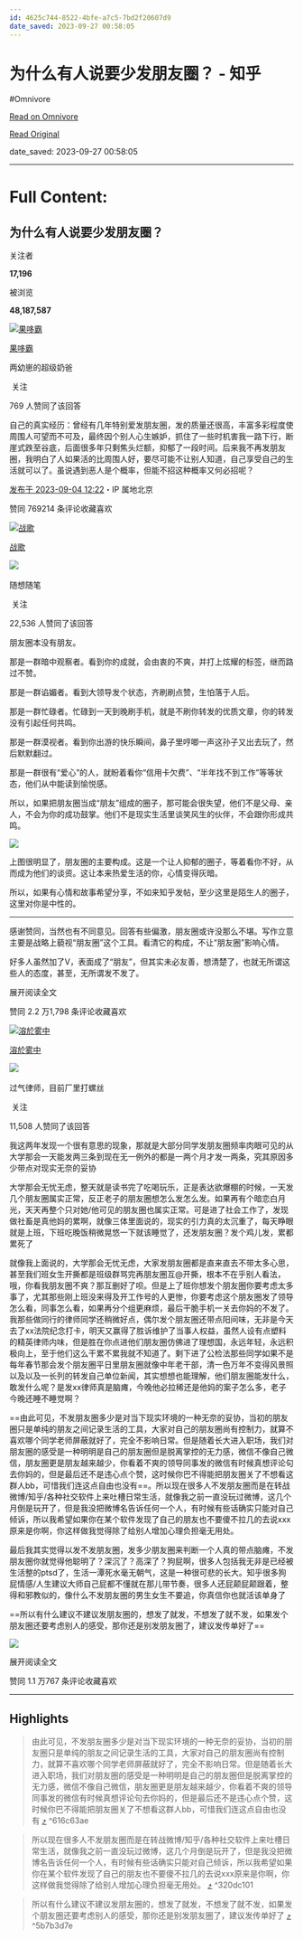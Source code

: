```yaml
---
id: 4625c744-8522-4bfe-a7c5-7bd2f20607d9
date_saved: 2023-09-27 00:58:05
---
```


# 为什么有人说要少发朋友圈？ - 知乎
#Omnivore

[Read on Omnivore](https://omnivore.app/me/https-www-zhihu-com-question-442335363-answer-3196980978-18ad5003d3b)

[Read Original](https://www.zhihu.com/question/442335363/answer/3196980978)

date_saved: 2023-09-27 00:58:05


--- 

# Full Content: 

## 为什么有人说要少发朋友圈？

关注者

**17,196**

被浏览

**48,187,587**

[![果哆霸](https://proxy-prod.omnivore-image-cache.app/0x0,s7mpJySPyu2JtvjIbbS83a9egxLtnyRXebf8Z0gmO1QQ/https://pica.zhimg.com/v2-e1939b2452adff972bf4b24ead6c4d58_l.jpg?source=1940ef5c)](https://www.zhihu.com/people/45-30-37-34-36)

[果哆霸](https://www.zhihu.com/people/45-30-37-34-36)

两幼崽的超级奶爸

​ 关注

769 人赞同了该回答

自己的真实经历：曾经有几年特别爱发朋友圈，发的质量还很高，丰富多彩程度使周围人可望而不可及，最终因个别人心生嫉妒，抓住了一些时机害我一路下行，断崖式跌至谷底，后面很多年只剩焦头烂额，抑郁了一段时间。后来我不再发朋友圈，我明白了人如果活的比周围人好，要尽可能不让别人知道，自己享受自己的生活就可以了。虽说遇到恶人是个概率，但能不招这种概率又何必招呢？

[发布于 2023-09-04 12:22](https://www.zhihu.com/question/442335363/answer/3196980978)・IP 属地北京

​赞同 769​​214 条评论​收藏​喜欢

[![战歌](https://proxy-prod.omnivore-image-cache.app/0x0,sJy6XevM0gkBPJla3lWnXbuVuy29DnzGovGfbLGUw50E/https://pic1.zhimg.com/v2-ccc4a16ab9a41242c2b4cd95c327f209_l.jpg?source=1940ef5c)](https://www.zhihu.com/people/zhan-ge-30-55-86)

[战歌](https://www.zhihu.com/people/zhan-ge-30-55-86)

​![](https://proxy-prod.omnivore-image-cache.app/0x0,sw6GxgIn7FP2MN8-dC1y3Ri48I4i6zbz1svDKn0TUvXQ/https://pic1.zhimg.com/v2-aa8a1823abfc46f14136f01d55224925.jpg?source=88ceefae)

随想随笔

​ 关注

22,536 人赞同了该回答

朋友圈本没有朋友。

那是一群暗中观察者。看到你的成就，会由衷的不爽，并打上炫耀的标签，继而路过不赞。

那是一群谄媚者。看到大领导发个状态，齐刷刷点赞，生怕落于人后。

那是一群忙碌者。忙碌到一天到晚刷手机，就是不刷你转发的优质文章，你的转发没有引起任何共鸣。

那是一群漠视者。看到你出游的快乐瞬间，鼻子里哼唧一声这孙子又出去玩了，然后默默翻过。

那是一群很有“爱心”的人，就盼着看你“信用卡欠费”、“半年找不到工作”等等状态，他们从中能读到愉悦感。

所以，如果把朋友圈当成“朋友”组成的圈子，那可能会很失望，他们不是父母、亲人，不会为你的成功鼓掌。他们不是现实生活里谈笑风生的伙伴，不会跟你形成共鸣。

![](https://proxy-prod.omnivore-image-cache.app/886x443,s4lubiDHUmt3_uU3PWuugUMv-QM-kpE_JjT9hVV6p6WQ/https://pica.zhimg.com/50/v2-18d30d8b0b3f23c6cd7efcdf118cd586_720w.jpg?source=1940ef5c)

上图很明显了，朋友圈的主要构成。这是一个让人抑郁的圈子，等着看你不好，从而成为他们的谈资。这让本来热爱生活的你，心情变得灰暗。

所以，如果有心情和故事希望分享，不如来知乎发帖，至少这里是陌生人的圈子，这里对你是中性的。

---

感谢赞同，当然也有不同意见。回答有些偏激，朋友圈或许没那么不堪。写作立意主要是战略上藐视“朋友圈”这个工具。看清它的构成，不让“朋友圈”影响心情。

好多人虽然加了V，表面成了“朋友”，但其实未必友善，想清楚了，也就无所谓这些人的态度，甚至，无所谓发不发了。

展开阅读全文​

​赞同 2.2 万​​1,798 条评论​收藏​喜欢

[![溶於雾中](https://proxy-prod.omnivore-image-cache.app/0x0,si2SqwcuFFkcBr_Ighg7hjg3UeIPFXAgmpifLstxQT_c/https://pic1.zhimg.com/v2-20f2658970282692d258ab80b0fa9107_l.jpg?source=1940ef5c)](https://www.zhihu.com/people/jia-yue-zhi-dong)

[溶於雾中](https://www.zhihu.com/people/jia-yue-zhi-dong)

​![](https://proxy-prod.omnivore-image-cache.app/0x0,sRpP1H2oa_TfsDLpATwsIt6ipVLRN7HlUZGTch2Ee4JQ/https://picx.zhimg.com/v2-4812630bc27d642f7cafcd6cdeca3d7a.jpg?source=88ceefae)

过气律师，目前厂里打螺丝

​ 关注

11,508 人赞同了该回答

我这两年发现一个很有意思的现象，那就是大部分同学发朋友圈频率肉眼可见的从大学那会一天能发两三条到现在无一例外的都是一两个月才发一两条，究其原因多少带点对现实无奈的妥协

大学那会无忧无虑，整天就是读书完了吃喝玩乐，正是表达欲爆棚的时候，一天发几个朋友圈属实正常，反正老子的朋友圈想怎么发怎么发。如果再有个暗恋白月光，天天再整个只对她/他可见的朋友圈也属实正常。可是进了社会工作了，发现做社畜是真他妈的累啊，就像三体里面说的，现实的引力真的太沉重了，每天睁眼就是上班，下班吃晚饭稍微晃悠一下就该睡觉了，还发朋友圈？发个鸡儿发，累都累死了

就像我上面说的，大学那会无忧无虑，大家发朋友圈都是直来直去不带太多心思，甚至我们班女生开撕都是班级群骂完再朋友圈互@开撕，根本不在乎别人看法，哦，你看我朋友圈不爽？那互删好了呗。但是上了班你想发个朋友圈你要考虑太多事了，尤其那些刚上班没来得及开工作号的人更惨，你要考虑这个朋友圈发了领导怎么看，同事怎么看，如果再分个组更麻烦，最后干脆手机一关去你妈的不发了。我那些做同行的律师同学还稍微好点，偶尔发个朋友圈还带点阳间味，无非是今天去了xx法院纪念打卡，明天又赢得了胜诉维护了当事人权益，虽然人设有点塑料的精英律师内味，但是胜在你点进他们朋友圈仿佛进了理想国，永远年轻，永远积极向上，至于他们这么干累不累我就不知道了。剩下进了公检法那些同学如果不是每年春节那会发个朋友圈平日里朋友圈就像中年老干部，清一色万年不变得风景照以及以及一长列的转发自己单位新闻，其实想想也能理解，他们朋友圈能发什么，敢发什么呢？是发xx律师真是脑瘫，今晚他必拉稀还是他妈的案子怎么多，老子今晚还睡不睡觉啊？

==由此可见，不发朋友圈多少是对当下现实环境的一种无奈的妥协，当初的朋友圈只是单纯的朋友之间记录生活的工具，大家对自己的朋友圈尚有控制力，就算不喜欢哪个同学老师屏蔽就好了，完全不影响日常。但是随着长大进入职场，我们对朋友圈的感受是一种明明是自己的朋友圈但是脱离掌控的无力感，微信不像自己微信，朋友圈更是朋友越来越少，你看着不爽的领导同事发的微信有时候真想评论句去你妈的，但是最后还不是违心点个赞，这时候你巴不得能把朋友圈关了不想看这群人bb，可惜我们连这点自由也没有==。所以现在很多人不发朋友圈而是在转战微博/知乎/各种社交软件上来吐槽日常生活，就像我之前一直没玩过微博，这几个月倒是玩开了，但是我没把微博名告诉任何一个人，有时候有些话确实只能对自己倾诉，所以我希望如果你在某个软件发现了自己的朋友也不要傻不拉几的去说xxx原来是你啊，你这样做我觉得除了给别人增加心理负担毫无用处。

最后我其实觉得以发不发朋友圈，发多少朋友圈来判断一个人真的带点脑瘫，不发朋友圈你就觉得他聪明了？深沉了？高深了？狗屁啊，很多人包括我无非是已经被生活整的ptsd了，生活一潭死水毫无朝气，这是一种很可悲的长大。知乎很多狗屁情感/人生建议大师自己屁都不懂就在那儿带节奏，很多人还屁颠屁颠跟着，整得和邪教似的，像什么不发朋友圈的男生女生不要追，你真信你也就活该单身了

==所以有什么建议不建议发朋友圈的，想发了就发，不想发了就不发，如果发个朋友圈还要考虑别人的感受，那你还是别发朋友圈了，建议发传单好了==

![](https://proxy-prod.omnivore-image-cache.app/640x0,sPkvnZnta1JFbbC4x7zDvX4kUQq59zYMjYZfrPQ0_Lbg/https://picx.zhimg.com/50/v2-075582b009634c3995de8c8908e88031_720w.jpg?source=1940ef5c)

展开阅读全文​

​赞同 1.1 万​​767 条评论​收藏​喜欢

---

## Highlights

> 由此可见，不发朋友圈多少是对当下现实环境的一种无奈的妥协，当初的朋友圈只是单纯的朋友之间记录生活的工具，大家对自己的朋友圈尚有控制力，就算不喜欢哪个同学老师屏蔽就好了，完全不影响日常。但是随着长大进入职场，我们对朋友圈的感受是一种明明是自己的朋友圈但是脱离掌控的无力感，微信不像自己微信，朋友圈更是朋友越来越少，你看着不爽的领导同事发的微信有时候真想评论句去你妈的，但是最后还不是违心点个赞，这时候你巴不得能把朋友圈关了不想看这群人bb，可惜我们连这点自由也没有 [⤴️](https://omnivore.app/me/https-www-zhihu-com-question-442335363-answer-3196980978-18ad5003d3b#616c63ae-780d-4420-a606-d49130d0ac45)  ^616c63ae

> 所以现在很多人不发朋友圈而是在转战微博/知乎/各种社交软件上来吐槽日常生活，就像我之前一直没玩过微博，这几个月倒是玩开了，但是我没把微博名告诉任何一个人，有时候有些话确实只能对自己倾诉，所以我希望如果你在某个软件发现了自己的朋友也不要傻不拉几的去说xxx原来是你啊，你这样做我觉得除了给别人增加心理负担毫无用处。 [⤴️](https://omnivore.app/me/https-www-zhihu-com-question-442335363-answer-3196980978-18ad5003d3b#320dc101-82c0-4a95-a334-7d2534e1af33)  ^320dc101

> 所以有什么建议不建议发朋友圈的，想发了就发，不想发了就不发，如果发个朋友圈还要考虑别人的感受，那你还是别发朋友圈了，建议发传单好了 [⤴️](https://omnivore.app/me/https-www-zhihu-com-question-442335363-answer-3196980978-18ad5003d3b#5b7b3d7e-8c72-47ac-9006-4da054915d1f)  ^5b7b3d7e

